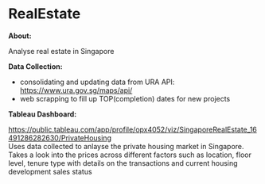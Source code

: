 # RealEstate

**About:**

Analyse real estate in Singapore

**Data Collection:**

- consolidating and updating data from URA API: https://www.ura.gov.sg/maps/api/
- web scrapping to fill up TOP(completion) dates for new projects

**Tableau Dashboard:**

https://public.tableau.com/app/profile/opx4052/viz/SingaporeRealEstate_16491286282630/PrivateHousing \
Uses data collected to anlayse the private housing market in Singapore.\
Takes a look into the prices across different factors such as location, floor level, tenure type with details on the transactions and current housing development sales status
